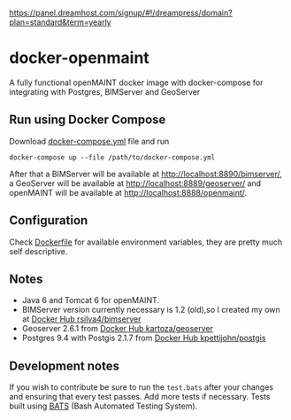 https://panel.dreamhost.com/signup/#!/dreampress/domain?plan=standard&term=yearly
# docker-openmaint
A fully functional openMAINT docker image with docker-compose for integrating with Postgres, BIMServer and GeoServer

## Run using Docker Compose

Download [docker-compose.yml](https://github.com/rsilva4/docker-openmaint/blob/master/docker-compose.yml) file and run

`docker-compose up --file /path/to/docker-compose.yml`

After that a BIMServer will be available at [http://localhost:8890/bimserver/](http://localhost:8890/bimserver/), a GeoServer will be available at [http://localhost:8889/geoserver/](http://localhost:8889/geoserver/) and openMAINT will be available at [http://localhost:8888/openmaint/](http://localhost:8888/openmaint/).

## Configuration

Check [Dockerfile](https://github.com/rsilva4/docker-openmaint/blob/master/Dockerfile) for available environment variables, they are pretty much self descriptive.

## Notes

* Java 6 and Tomcat 6 for openMAINT. 
* BIMServer version currently necessary is 1.2 (old),so I created my own at [Docker Hub rsilva4/bimserver](https://hub.docker.com/r/rsilva4/bimserver/)
* Geoserver 2.6.1 from [Docker Hub kartoza/geoserver](https://hub.docker.com/r/kartoza/geoserver/)
* Postgres 9.4 with Postgis 2.1.7 from [Docker Hub kpettijohn/postgis](https://hub.docker.com/r/kpettijohn/postgis/)

## Development notes

If you wish to contribute be sure to run the `test.bats` after your changes and ensuring that every test passes. Add more tests if necessary. Tests built using [BATS](https://github.com/sstephenson/bats) (Bash Automated Testing System).

